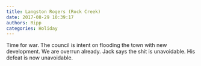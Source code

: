 ```yaml
---
title: Langston Rogers (Rock Creek)
date: 2017-08-29 10:39:17
authors: Ripp
categories: Holiday
---
```


 Time for war. The council is intent on flooding the town with new development. We are overrun already. Jack says the shit is unavoidable. His defeat is now unavoidable.